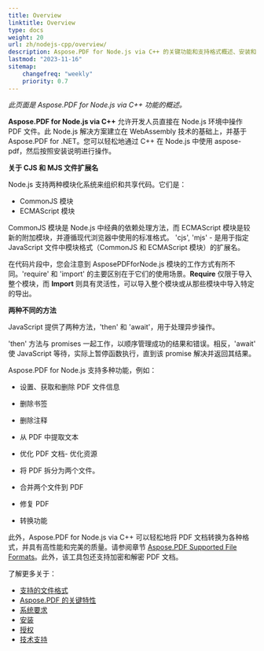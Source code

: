 ```yaml
---
title: Overview
linktitle: Overview
type: docs
weight: 20
url: zh/nodejs-cpp/overview/
description: Aspose.PDF for Node.js via C++ 的关键功能和支持格式概述、安装和许可手册。
lastmod: "2023-11-16"
sitemap:
    changefreq: "weekly"
    priority: 0.7
---
```


_此页面是 Aspose.PDF for Node.js via C++ 功能的概述。_

**Aspose.PDF for Node.js via C++** 允许开发人员直接在 Node.js 环境中操作 PDF 文件。此 Node.js 解决方案建立在 WebAssembly 技术的基础上，并基于 Aspose.PDF for .NET。您可以轻松地通过 C++ 在 Node.js 中使用 aspose-pdf，然后按照安装说明进行操作。

**关于 CJS 和 MJS 文件扩展名**

Node.js 支持两种模块化系统来组织和共享代码。它们是：

- CommonJS 模块
- ECMAScript 模块

CommonJS 模块是 Node.js 中经典的依赖处理方法，而 ECMAScript 模块是较新的附加模块，并遵循现代浏览器中使用的标准格式。
 'cjs', 'mjs' - 是用于指定 JavaScript 文件中模块格式（CommonJS 和 ECMAScript 模块）的扩展名。

在代码片段中，您会注意到 AsposePDFforNode.js 模块的工作方式有所不同。'require' 和 'import' 的主要区别在于它们的使用场景。**Require** 仅限于导入整个模块，而 **Import** 则具有灵活性，可以导入整个模块或从那些模块中导入特定的导出。

**两种不同的方法**

JavaScript 提供了两种方法，'then' 和 'await'，用于处理异步操作。

'then' 方法与 promises 一起工作，以顺序管理成功的结果和错误。相反，'await' 使 JavaScript 等待，实际上暂停函数执行，直到该 promise 解决并返回其结果。

Aspose.PDF for Node.js 支持多种功能，例如：

- 设置、获取和删除 PDF 文件信息
- 删除书签
- 删除注释
- 从 PDF 中提取文本

- 优化 PDF 文档- 优化资源
- 将 PDF 拆分为两个文件。
- 合并两个文件到 PDF
- 修复 PDF
- 转换功能

此外，Aspose.PDF for Node.js via C++ 可以轻松地将 PDF 文档转换为各种格式，并具有高性能和完美的质量。请参阅章节 [Aspose.PDF Supported File Formats](https://docs.aspose.com/pdf/nodejs-cpp/supported-file-formats/)。此外，该工具包还支持加密和解密 PDF 文档。

了解更多关于：

- [支持的文件格式](/pdf/nodejs-cpp/supported-file-formats/)
- [Aspose.PDF 的关键特性](/pdf/nodejs-cpp/key-features/)
- [系统要求](/pdf/nodejs-cpp/system-requirements/)
- [安装](/pdf/nodejs-cpp/installation/)
- [授权](/pdf/nodejs-cpp/licensing/)
- [技术支持](/pdf/nodejs-cpp/technical-support/)